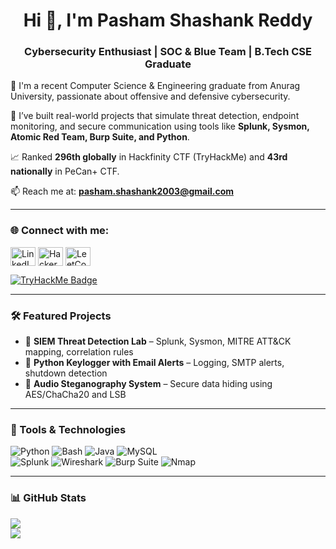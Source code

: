 <h1 align="center">Hi 👋, I'm Pasham Shashank Reddy</h1>
<h3 align="center">Cybersecurity Enthusiast | SOC & Blue Team | B.Tech CSE Graduate</h3>

🔐 I'm a recent Computer Science & Engineering graduate from Anurag University, passionate about offensive and defensive cybersecurity.

🚀 I’ve built real-world projects that simulate threat detection, endpoint monitoring, and secure communication using tools like **Splunk, Sysmon, Atomic Red Team, Burp Suite, and Python**.

📈 Ranked **296th globally** in Hackfinity CTF (TryHackMe) and **43rd nationally** in PeCan+ CTF.

📫 Reach me at: **pasham.shashank2003@gmail.com**

---

<h3 align="left">🌐 Connect with me:</h3>
<p align="left">
<a href="https://www.linkedin.com/in/pasham-shashank-reddy-03a178268/" target="blank"><img align="center" src="https://raw.githubusercontent.com/rahuldkjain/github-profile-readme-generator/master/src/images/icons/Social/linked-in-alt.svg" alt="LinkedIn" height="30" width="40" /></a>
<a href="https://www.hackerrank.com/shashank0409" target="blank"><img align="center" src="https://raw.githubusercontent.com/rahuldkjain/github-profile-readme-generator/master/src/images/icons/Social/hackerrank.svg" alt="HackerRank" height="30" width="40" /></a>
<a href="https://www.leetcode.com/shashank209" target="blank"><img align="center" src="https://raw.githubusercontent.com/rahuldkjain/github-profile-readme-generator/master/src/images/icons/Social/leet-code.svg" alt="LeetCode" height="30" width="40" /></a>
</p>

<a href="https://tryhackme.com/p/Shashank0409" target="_blank">
  <img src="https://tryhackme-badges.s3.amazonaws.com/Shashank0409.png?v=2" alt="TryHackMe Badge">
</a>

---

### 🛠️ Featured Projects
- 🧠 **SIEM Threat Detection Lab** – Splunk, Sysmon, MITRE ATT&CK mapping, correlation rules  
- 🎯 **Python Keylogger with Email Alerts** – Logging, SMTP alerts, shutdown detection  
- 🔐 **Audio Steganography System** – Secure data hiding using AES/ChaCha20 and LSB  

---

### 🧰 Tools & Technologies
![Python](https://img.shields.io/badge/python-3670A0?style=for-the-badge&logo=python&logoColor=ffdd54) 
![Bash](https://img.shields.io/badge/bash-4EAA25.svg?style=for-the-badge&logo=gnu-bash&logoColor=white) 
![Java](https://img.shields.io/badge/java-%23ED8B00.svg?style=for-the-badge&logo=openjdk&logoColor=white) 
![MySQL](https://img.shields.io/badge/mysql-4479A1.svg?style=for-the-badge&logo=mysql&logoColor=white)  
![Splunk](https://img.shields.io/badge/splunk-000000?style=for-the-badge&logo=splunk&logoColor=white)
![Wireshark](https://img.shields.io/badge/Wireshark-1679A7.svg?style=for-the-badge&logo=wireshark&logoColor=white)
![Burp Suite](https://img.shields.io/badge/BurpSuite-ff6600?style=for-the-badge&logo=burpsuite&logoColor=white)
![Nmap](https://img.shields.io/badge/Nmap-004880?style=for-the-badge&logo=nmap&logoColor=white)

---

### 📊 GitHub Stats
![](https://github-readme-streak-stats.herokuapp.com/?user=Shashank0409&theme=dark&hide_border=false)<br/>
![](https://github-readme-stats.vercel.app/api/top-langs/?username=Shashank0409&theme=dark&hide_border=false&layout=compact)
